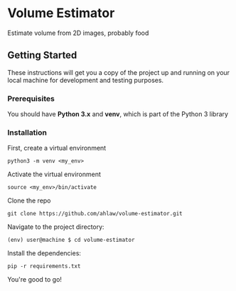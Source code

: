 # Volume Estimator

Estimate volume from 2D images, probably food

## Getting Started

These instructions will get you a copy of the project up and running on your local machine for development and testing purposes.

### Prerequisites

You should have **Python 3.x** and **venv**, which is part of the Python 3 library

### Installation

First, create a virtual environment
```
python3 -m venv <my_env>
```

Activate the virtual environment
```
source <my_env>/bin/activate
```

Clone the repo
```
git clone https://github.com/ahlaw/volume-estimator.git
```

Navigate to the project directory:
```
(env) user@machine $ cd volume-estimator
```

Install the dependencies:
```
pip -r requirements.txt
```

You're good to go!
